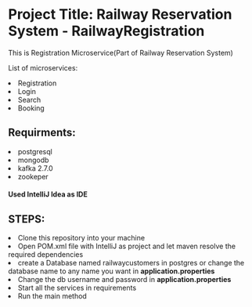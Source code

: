 

# Project Title: Railway Reservation System - RailwayRegistration


This is Registration Microservice(Part of Railway Reservation System)


List of microservices:
   <li> Registration </li>
    <li> Login </li>
   <li> Search </li>
    <li> Booking </li>
   

<h2>Requirments: </h2>
<li>postgresql</li>
<li>mongodb</li>
<li>kafka 2.7.0</li>
<li>zookeper</li>
<h4> Used IntelliJ Idea as IDE<h4>
    
<h2>STEPS:</h2>

<li>Clone this repository into your machine</li>
<li>Open POM.xml file with IntelliJ as project and let maven resolve the required dependencies</li>
<li>create a Database named railwaycustomers in postgres or change the database name to any name you want in <b>application.properties</b></li>
<li>Change the db username and password in <b>application.properties</b></li>
<li>Start all the services in requirements</li>
<li>Run the main method</li>
